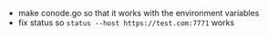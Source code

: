 - make conode.go so that it works with the environment variables
- fix status so `status --host https://test.com:7771` works
